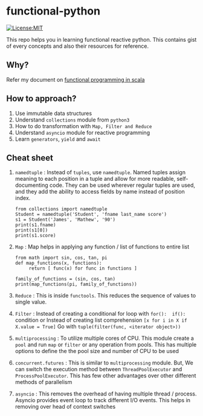 # functional-python
[![License:MIT](https://img.shields.io/packagist/l/doctrine/orm.svg)](https://opensource.org/licenses/MIT)

This repo helps you in learning functional reactive python. This contains gist of every concepts and also their resources for reference.

## Why? 
Refer my document on [functional programming in scala](https://github.com/iamshreeram/scala-starter/blob/master/README.md#1-functional-reactive-programming)

## How to approach?
1. Use immutable data structures 
2. Understand `collections` module from `python3`
3. How to do transformation with `Map, Filter and Reduce` 
4. Understand `asyncio` module for reactive programming
5. Learn `generators`, `yield` and `await`

## Cheat sheet
1. `namedtuple` : Instead of `tuples`, use `namedtuple`. Named tuples assign meaning to each position in a tuple and allow for more readable, self-documenting code. They can be used wherever regular tuples are used, and they add the ability to access fields by name instead of position index.

    ```python3
    from collections import namedtuple
    Student = namedtuple('Student', 'fname last_name score')
    s1 = Student('James', 'Mathew', '90')
    print(s1.fname)
    print(s1[0])
    print(s1.score)
    ```
2. `Map` :  Map helps in applying any function / list of functions to entire list 

	```python3
	from math import sin, cos, tan, pi
	def map_functions(x, functions):
		 return [ func(x) for func in functions ]
		 
	family_of_functions = (sin, cos, tan)
	print(map_functions(pi, family_of_functions))

	```


3. `Reduce` : This is inside `functools`. This reduces the sequence of values to single value.
4. `Filter` : Instead of creating a conditional for loop with `for():  if():` condition or
    Instead of creating list comprehension `[x for i in X if X.value = True]` 
    Go with `tuple(filter(func, <iterator object>))`

5. `multiprocessing` : To utilize multiple cores of CPU. This module create a `pool` and 
    run `map` or `filter` or any operation from pools. This has multiple options to define the 
    the pool size and number of CPU to be used
6. `concurrent.futures` : This is similar to `multiprocessing` module. But, We can switch the 
    execution method between `ThreadPoolExecutor` and `ProcessPoolExecutor`. This has few other 
    advantages over other different methods of parallelism
7. `asyncio` : This removes the overhead of having multiple thread / process. Asyncio provides event 
    loop to track different I/O events. This helps in removing over head of context switches